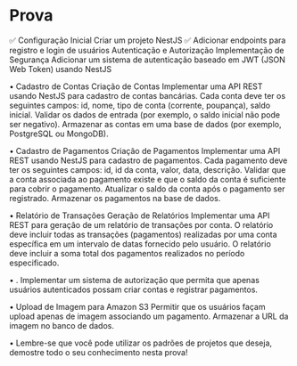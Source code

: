 # Prova

✅ Configuração Inicial Criar um projeto NestJS
✅ Adicionar endpoints para registro e login de usuários
Autenticação e Autorização Implementação de Segurança Adicionar um sistema de autenticação baseado em JWT (JSON Web Token) usando NestJS

• Cadastro de Contas Criação de Contas Implementar uma API REST usando NestJS para cadastro de contas bancárias. Cada conta deve ter os seguintes campos:
id, nome, tipo de conta (corrente, poupança), saldo inicial. 
Validar os dados de entrada (por exemplo, o saldo inicial não pode ser negativo). 
Armazenar as contas em uma base de dados (por exemplo, PostgreSQL ou MongoDB).

• Cadastro de Pagamentos Criação de Pagamentos Implementar uma API REST usando NestJS para cadastro de pagamentos. 
Cada pagamento deve ter os seguintes campos: id, id da conta, valor, data, descrição. 
Validar que a conta associada ao pagamento existe e que o saldo da conta é suficiente para cobrir o pagamento. 
Atualizar o saldo da conta após o pagamento ser registrado. 
Armazenar os pagamentos na base de dados.

• Relatório de Transações Geração de Relatórios Implementar uma API REST para geração de um relatório de transações por conta. 
O relatório deve incluir todas as transações (pagamentos) realizadas por uma conta específica em um intervalo de datas fornecido pelo usuário. 
O relatório deve incluir a soma total dos pagamentos realizados no período especificado.

• . 
Implementar um sistema de autorização que permita que apenas usuários autenticados possam criar contas e registrar pagamentos. 


• Upload de Imagem para Amazon S3 Permitir que os usuários façam upload apenas de imagem associando um pagamento. 
Armazenar a URL da imagem no banco de dados.

• Lembre-se que você pode utilizar os padrões de projetos que deseja, demostre todo o seu conhecimento nesta prova!
